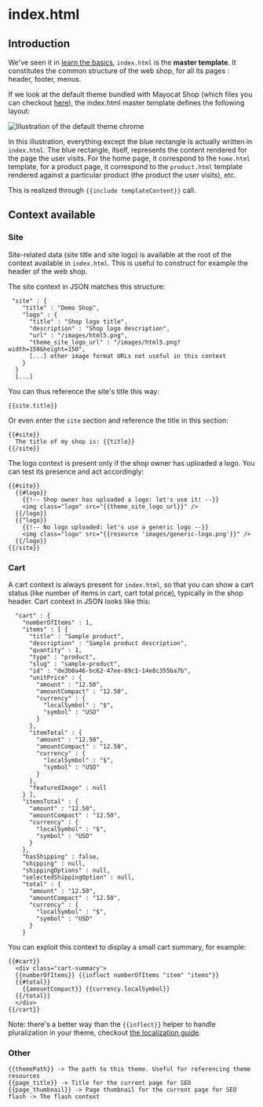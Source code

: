 <!--
  title: index.html
  layout: documentation-with-menu
  -->

index.html
==========

Introduction
------------

We've seen it in [learn the basics](/documentation-basics#getting-started), ```index.html``` is the **master template**. It constitutes the common structure of the web shop, for all its pages : header, footer, menus.

If we look at the default theme bundled with Mayocat Shop (which files you can checkout [here](https://github.com/mayocat/mayocat-shop/tree/mayocat-shop-0.8.2.1/shop/themes/src/main/resources/themes/default)), the index.html master template defines the following layout:

![Illustration of the default theme chrome](/images/index-html-chrome.png "Layout defined by the index.html template of the default theme.")

In this illustration, everything except the blue rectangle is actually written in ```index.html```. The blue rectangle, itself, represents the content rendered for the page the user visits. For the home page, it correspond to the ```home.html``` template, for a product page, it correspond to the ```product.html``` template rendered against a particular product (the product the user visits), etc.

This is realized through ```{{include templateContent}}``` call.

Context available
-----------------

### Site

Site-related data (site title and site logo) is available at the root of the context available in ```index.html```. This is useful to construct for example the header of the web shop.

The site context in JSON matches this structure:

     "site" : {
        "title" : "Demo Shop",
        "logo" : {
          "title" : "Shop logo title",
          "description" : "Shop logo description",
          "url" : "/images/html5.png",
          "theme_site_logo_url" : "/images/html5.png?width=150&height=150",
          [...] other image format URLs not useful in this context
        }
      }
      [...]

You can thus reference the site's title this way:

    {{site.title}}

Or even enter the ```site``` section and reference the title in this section:

    {{#site}}
      The title of my shop is: {{title}}
    {{/site}}

The logo context is present only if the shop owner has uploaded a logo. You can test its presence and act accordingly:

    {{#site}}
      {{#logo}}
        {{!-- Shop owner has uploaded a logo: let's use it! --}}
        <img class="logo" src="{{theme_site_logo_url}}" />
      {{/logo}}
      {{^logo}}
        {{!-- No logo uploaded: let's use a generic logo --}}
        <img class="logo" src="{{resource 'images/generic-logo.png'}}" />
      {{/logo}}
    {{/site}}

### Cart

A cart context is always present for ```index.html```, so that you can show a cart status (like number of items in cart, cart total price), typically in the shop header. Cart context in JSON looks like this:

      "cart" : {
        "numberOfItems" : 1,
        "items" : [ {
          "title" : "Sample product",
          "description" : "Sample product description",
          "quantity" : 1,
          "type" : "product",
          "slug" : "sample-product",
          "id" : "de3b0a46-bc62-47ee-89c1-14e8c355ba7b",
          "unitPrice" : {
            "amount" : "12.50",
            "amountCompact" : "12.50",
            "currency" : {
              "localSymbol" : "$",
              "symbol" : "USD"
            }
          },
          "itemTotal" : {
            "amount" : "12.50",
            "amountCompact" : "12.50",
            "currency" : {
              "localSymbol" : "$",
              "symbol" : "USD"
            }
          },
          "featuredImage" : null
        } ],
        "itemsTotal" : {
          "amount" : "12.50",
          "amountCompact" : "12.50",
          "currency" : {
            "localSymbol" : "$",
            "symbol" : "USD"
          }
        },
        "hasShipping" : false,
        "shipping" : null,
        "shippingOptions" : null,
        "selectedShippingOption" : null,
        "total" : {
          "amount" : "12.50",
          "amountCompact" : "12.50",
          "currency" : {
            "localSymbol" : "$",
            "symbol" : "USD"
          }
        }

You can exploit this context to display a small cart summary, for example:

    {{#cart}}
      <div class="cart-summary">
      {{numberOfItems}} {{inflect numberOfItems "item" "items"}}
      {{#total}}
        {{amountCompact}} {{currency.localSymbol}}
      {{/total}}
      </div>
    {{/cart}}

Note: there's a better way than the ```{{inflect}}``` helper to handle pluralization in your theme, checkout [the localization guide](/documentation-localization#pluralization).

### Other

    {{themePath}} -> The path to this theme. Useful for referencing theme resources
    {{page_title}} -> Title for the current page for SEO
    {{page_thumbnail}} -> Page thumbnail for the current page for SEO
    flash -> The flash context